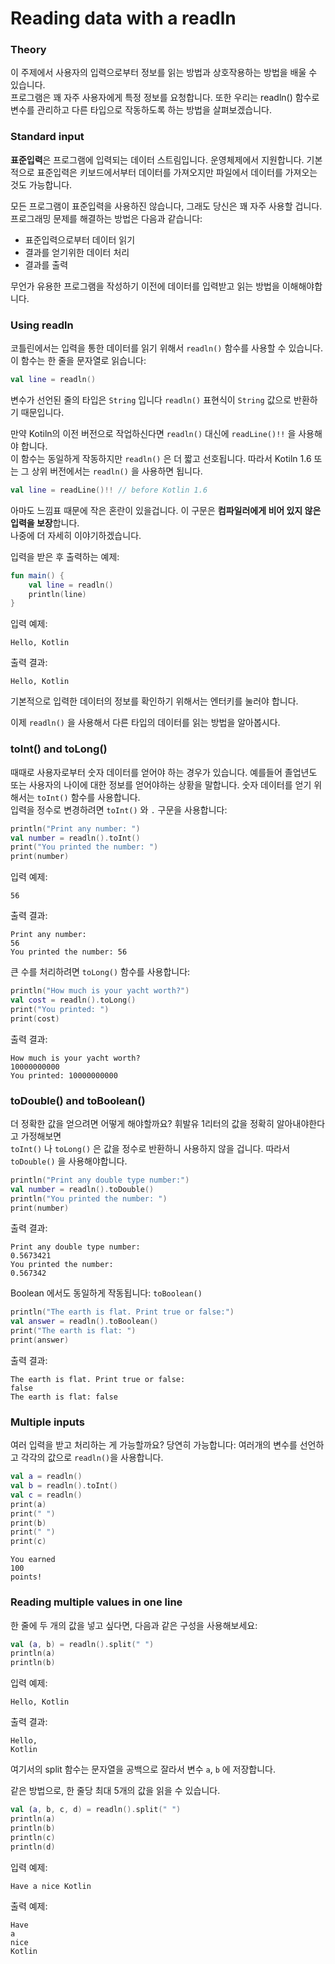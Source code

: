 # Reading data with a readln

### Theory

이 주제에서 사용자의 입력으로부터 정보를 읽는 방법과 상호작용하는 방법을 배울 수 있습니다.\
프로그램은 꽤 자주 사용자에게 특정 정보를 요청합니다. 또한 우리는 readln() 함수로 변수를 관리하고 다른 타입으로 작동하도록 하는 방법을 살펴보겠습니다.



### Standard input

**표준입력**은 프로그램에 입력되는 데이터 스트림입니다. 운영체제에서 지원합니다. 기본적으로 표준입력은 키보드에서부터 데이터를 가져오지만 파일에서 데이터를 가져오는 것도 가능합니다.

모든 프로그램이 표준입력을 사용하진 않습니다, 그래도 당신은 꽤 자주 사용할 겁니다. \
프로그래밍 문제를 해결하는 방법은 다음과 같습니다:

* 표준입력으로부터 데이터 읽기
* 결과를 얻기위한 데이터 처리
* 결과를 출력

무언가 유용한 프로그램을 작성하기 이전에 데이터를 입력받고 읽는 방법을 이해해야합니다.



### Using readln

코틀린에서는 입력을 통한 데이터를 읽기 위해서 `readln()` 함수를 사용할 수 있습니다.\
이 함수는 한 줄을 문자열로 읽습니다:

```kotlin
val line = readln()
```

변수가 선언된 줄의 타입은 `String` 입니다 `readln()` 표현식이 `String` 값으로 반환하기 때문입니다.



만약 Kotiln의 이전 버전으로 작업하신다면 `readln()` 대신에 `readLine()!!` 을 사용해야 합니다.\
이 함수는 동일하게 작동하지만 `readln()` 은 더 짧고 선호됩니다. 따라서 Kotiln 1.6 또는 그 상위 버전에서는 `readln()` 을 사용하면 됩니다.

```kotlin
val line = readLine()!! // before Kotlin 1.6
```

아마도 느낌표 때문에 작은 혼란이 있을겁니다. 이 구문은 **컴파일러에게 비어 있지 않은 입력을 보장**합니다. \
나중에 더 자세히 이야기하겠습니다.



입력을 받은 후 출력하는 예제:

```kotlin
fun main() {
    val line = readln()
    println(line)
}
```

입력 예제:

```
Hello, Kotlin
```

출력 결과:

```
Hello, Kotlin
```

기본적으로 입력한 데이터의 정보를 확인하기 위해서는 엔터키를 눌러야 합니다.

이제 `readln()` 을 사용해서 다른 타입의 데이터를 읽는 방법을 알아봅시다.



### toInt() and toLong()

때때로 사용자로부터 숫자 데이터를 얻어야 하는 경우가 있습니다. 예를들어 졸업년도 또는 사용자의 나이에 대한 정보를 얻어야하는 상황을 말합니다. 숫자 데이터를 얻기 위해서는 `toInt()` 함수를 사용합니다. \
입력을 정수로 변경하려면 `toInt()` 와 `.` 구문을 사용합니다:

```kotlin
println("Print any number: ") 
val number = readln().toInt() 
print("You printed the number: ")
print(number) 
```

입력 예제:

```
56
```

출력 결과:

```
Print any number: 
56 
You printed the number: 56
```



큰 수를 처리하려면 `toLong()` 함수를 사용합니다:

```kotlin
println("How much is your yacht worth?")
val cost = readln().toLong()
print("You printed: ")
print(cost)
```

출력 결과:

```
How much is your yacht worth?
10000000000
You printed: 10000000000
```



### toDouble() and toBoolean()

더 정확한 값을 얻으려면 어떻게 해야할까요? 휘발유 1리터의 값을 정확히 알아내야한다고 가정해보면\
`toInt()` 나 `toLong()` 은 값을 정수로 반환하니 사용하지 않을 겁니다. 따라서 `toDouble()` 을 사용해야합니다.

```kotlin
println("Print any double type number:")
val number = readln().toDouble()
println("You printed the number: ")
print(number)
```

출력 결과:

```
Print any double type number:
0.5673421
You printed the number: 
0.567342
```

Boolean 에서도 동일하게 작동됩니다: `toBoolean()`

```kotlin
println("The earth is flat. Print true or false:")
val answer = readln().toBoolean()
print("The earth is flat: ")
print(answer)
```

출력 결과:

```
The earth is flat. Print true or false:
false
The earth is flat: false
```



### Multiple inputs

여러 입력을 받고 처리하는 게 가능할까요? 당연히 가능합니다: 여러개의 변수를 선언하고 각각의 값으로 `readln()`을 사용합니다.&#x20;

```kotlin
val a = readln()
val b = readln().toInt()
val c = readln()
print(a)
print(" ")
print(b)
print(" ")
print(c)
```

```
You earned
100
points!
```



### **Reading multiple values in one line**

한 줄에 두 개의 값을 넣고 싶다면, 다음과 같은 구성을 사용해보세요:

```kotlin
val (a, b) = readln().split(" ")
println(a)
println(b)
```

입력 예제:

```
Hello, Kotlin
```

출력 결과:

```
Hello,
Kotlin
```

여기서의 split 함수는 문자열을 공백으로 잘라서 변수 `a`, `b` 에 저장합니다.



같은 방법으로, 한 줄당 최대 5개의 값을 읽을 수 있습니다.

```kotlin
val (a, b, c, d) = readln().split(" ")
println(a)
println(b)
println(c)
println(d)
```

입력 예제:

```
Have a nice Kotlin
```

출력 예제:

```
Have
a
nice
Kotlin
```

